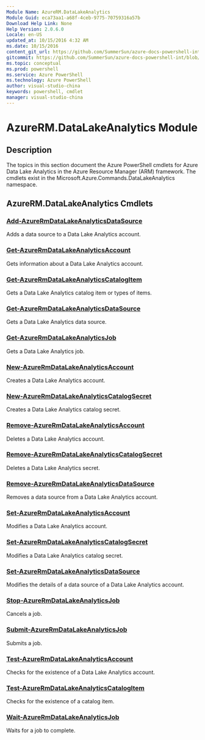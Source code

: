 ```yaml
---
Module Name: AzureRM.DataLakeAnalytics
Module Guid: eca73aa1-a68f-4ceb-9775-70759316a57b
Download Help Link: None
Help Version: 2.0.6.0
Locale: en-US
updated_at: 10/15/2016 4:32 AM
ms.date: 10/15/2016
content_git_url: https://github.com/SummerSun/azure-docs-powershell-int/blob/master/azureps-cmdlets-docs/ResourceManager/AzureRM.DataLakeAnalytics/v2.0/CmdletMDs/AzureRM.DataLakeAnalytics.md
gitcommit: https://github.com/SummerSun/azure-docs-powershell-int/blob/1bfd8e268acfc1799ad3f17c5a982578f54443cf/azureps-cmdlets-docs/ResourceManager/AzureRM.DataLakeAnalytics/v2.0/CmdletMDs/AzureRM.DataLakeAnalytics.md
ms.topic: conceptual
ms.prod: powershell
ms.service: Azure PowerShell
ms.technology: Azure PowerShell
author: visual-studio-china
keywords: powershell, cmdlet
manager: visual-studio-china
---
```


# AzureRM.DataLakeAnalytics Module
## Description
The topics in this section document the Azure PowerShell cmdlets for Azure Data Lake Analytics in the Azure Resource Manager (ARM) framework. The cmdlets exist in the Microsoft.Azure.Commands.DataLakeAnalytics namespace.

## AzureRM.DataLakeAnalytics Cmdlets
### [Add-AzureRmDataLakeAnalyticsDataSource](Add-AzureRmDataLakeAnalyticsDataSource.md)
Adds a data source to a Data Lake Analytics account.


### [Get-AzureRmDataLakeAnalyticsAccount](Get-AzureRmDataLakeAnalyticsAccount.md)
Gets information about a Data Lake Analytics account.


### [Get-AzureRmDataLakeAnalyticsCatalogItem](Get-AzureRmDataLakeAnalyticsCatalogItem.md)
Gets a Data Lake Analytics catalog item or types of items.


### [Get-AzureRmDataLakeAnalyticsDataSource](Get-AzureRmDataLakeAnalyticsDataSource.md)
Gets a Data Lake Analytics data source.


### [Get-AzureRmDataLakeAnalyticsJob](Get-AzureRmDataLakeAnalyticsJob.md)
Gets a Data Lake Analytics job.


### [New-AzureRmDataLakeAnalyticsAccount](New-AzureRmDataLakeAnalyticsAccount.md)
Creates a Data Lake Analytics account.


### [New-AzureRmDataLakeAnalyticsCatalogSecret](New-AzureRmDataLakeAnalyticsCatalogSecret.md)
Creates a Data Lake Analytics catalog secret.


### [Remove-AzureRmDataLakeAnalyticsAccount](Remove-AzureRmDataLakeAnalyticsAccount.md)
Deletes a Data Lake Analytics account.


### [Remove-AzureRmDataLakeAnalyticsCatalogSecret](Remove-AzureRmDataLakeAnalyticsCatalogSecret.md)
Deletes a Data Lake Analytics secret.


### [Remove-AzureRmDataLakeAnalyticsDataSource](Remove-AzureRmDataLakeAnalyticsDataSource.md)
Removes a data source from a Data Lake Analytics account.


### [Set-AzureRmDataLakeAnalyticsAccount](Set-AzureRmDataLakeAnalyticsAccount.md)
Modifies a Data Lake Analytics account.


### [Set-AzureRmDataLakeAnalyticsCatalogSecret](Set-AzureRmDataLakeAnalyticsCatalogSecret.md)
Modifies a Data Lake Analytics catalog secret.


### [Set-AzureRmDataLakeAnalyticsDataSource](Set-AzureRmDataLakeAnalyticsDataSource.md)
Modifies the details of a data source of a Data Lake Analytics account.


### [Stop-AzureRmDataLakeAnalyticsJob](Stop-AzureRmDataLakeAnalyticsJob.md)
Cancels a job.


### [Submit-AzureRmDataLakeAnalyticsJob](Submit-AzureRmDataLakeAnalyticsJob.md)
Submits a job.


### [Test-AzureRmDataLakeAnalyticsAccount](Test-AzureRmDataLakeAnalyticsAccount.md)
Checks for the existence of a Data Lake Analytics account.


### [Test-AzureRmDataLakeAnalyticsCatalogItem](Test-AzureRmDataLakeAnalyticsCatalogItem.md)
Checks for the existence of a catalog item.


### [Wait-AzureRmDataLakeAnalyticsJob](Wait-AzureRmDataLakeAnalyticsJob.md)
Waits for a job to complete.



